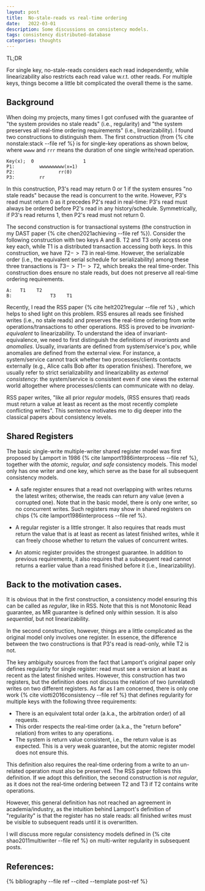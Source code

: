 ```yaml
---
layout: post
title:  No-stale-reads vs real-time ordering
date:   2022-03-01
description: Some discussions on consistency models. 
tags: consistency distributed-database
categories: thoughts
---
```



TL;DR

For single key, no-stale-reads considers each read independently, 
while linearizability also restricts each read value w.r.t. other reads.
For multiple keys, things become a little bit complicated the overall theme is the same.

## Background

When doing my projects, many times I got confused with the guarantee
of "the system provides no stale reads" (i.e., regularity) and "the system preserves
all real-time ordering requirements" (i.e.,  linearizability). I found two constructions to distinguish
them. The first construction (from 
{% cite nonstale:stack --file ref %} is for single-key operations as shown below, where
`wwww` and `rrr` means the duration of one single write/read operation. 
```
Key(x);  0                  1
P1:         wwwwwwwww(x=1)
P2:                rr(0)        
P3:         rr
```
In this construction,
P3's read may return 0 or 1 if the system ensures "no stale reads"
because the read is concurrent to the write. However, P3's read must return
0 as it precedes P2's read in real-time: P3's read must always be ordered before 
P2's read in any history/schedule. Symmetrically, if P3's read returns 
1, then P2's read must not return 0.



The second construction is for transactional systems (the construction in my DAST paper {% cite chen2021achieving --file ref %}).
Consider the following construction 
with two keys A and B. T2 and T3 only access one key each, while T1 is a distributed 
transaction accessing both keys. 
In this construction, we have $T2 -> T3$ in real-time. However, the serializable order
(i.e., the equivalent serial schedule for serializability)
among these three transactions is $T3->T1->T2$, which breaks the real time-order. 
This construction does ensure no stale reads, but does not preserve all real-time 
ordering requirements. 
```
A:   T1    T2
B:              T3    T1
```

Recently, I read the RSS paper {% cite helt2021regular --file ref %}
, which helps to shed light on this problem. 
RSS ensures all reads see finished writes (i.e., no stale reads) and preserves 
the real-time ordering from write operations/transactions to other operations. 
RSS is proved to be *invariant-equivalent* to linearizability.
To understand the idea of invariant-equivalence, we need to first distinguish the
definitions of *invariants* and *anomalies*. Usually, invariants are defined 
from system/service's pov, while anomalies are defined from the external view. 
For instance, a system/service cannot track whether two processes/clients 
contacts externally (e.g., Alice calls Bob after its operation finishes). Therefore, 
we usually refer to strict serializability and linearizability as *external consistency*:
the system/service is consistent even if one views the external world altogether where
processes/clients can communicate with no delay.



RSS paper writes, "like 
all prior *regular* models, (RSS ensures that) reads must return a value at least 
as recent as the most recently complete conflicting writes". 
This sentence motivates me to dig deeper into the classical papers about
consistency levels. 

## Shared Registers

The basic single-write multiple-writer shared register model was first proposed by 
Lamport in 1986 {% cite lamport1986interprocess --file ref %}, together with the *atomic, regular, and safe* consistency models. 
This model only has one writer and one key, which serve as the base for all 
subsequent consistency models. 

- A safe register ensures that a read not overlapping with writes returns the latest 
writes; otherwise, the reads can return any value (even a corrupted one). 
Note that in the basic model, 
there is only one writer, so no concurrent writes. Such registers may show in shared 
registers on chips {% cite lamport1986interprocess --file ref %}.

- A regular register is a little stronger. It also requires that reads must return the 
value that is at least as recent as latest finished writes, while it can freely 
choose whether to return the values of concurrent writes. 

- An atomic register provides the strongest guarantee. In addition to previous requirements, 
it also requires that a subsequent read cannot returns a earlier value than a read 
finished before it (i.e., linearizability).

## Back to the motivation cases.


It is obvious that in the first construction, a consistency model ensuring this can be called as 
*regular*, like in RSS. Note that this is not Monotonic Read guarantee, as MR guarantee is defined
only within session. It is also *sequential*, but not linearizability. 

In the second construction, however, things are a little complicated as the original model 
only involves one register. 
In essence, the difference between the two constructions is that P3's read is read-only, while T2 is not. 

The key ambiguity sources from the fact that Lamport's original paper only defines 
regularity for single register: read must see a version at least as recent as 
the latest finished writes. However, this construction has two registers, but the definition 
does not discuss the relation of two (unrelated) writes on two different registers. 
As far as I am concerned, there 
is only one work {% cite viotti2016consistency --file ref %} that
defines regularity for multiple keys with the following three requirements: 

* There is an equivalent total order (a.k.a., the arbitration order) of all requests.  
* This order respects the real-time order (a.k.a., the "return before" relation) from writes to any operations. 
* The system is return value consistent, i.e., the return value is as expected. This is 
      a very weak guarantee, but the atomic register model does not ensure this. 


This definition also requires the real-time ordering from a write to an un-related 
operation must also be preserved. The RSS paper follows this definition. If we adopt
this definition, the second construction is *not regular*, as it does not 
the real-time ordering between T2 and T3 if T2 contains write operations. 



However, this general definition has not reached an agreement in academia/industry,
as the intuition behind Lamport's definition of "regularity" is that the register 
has no stale reads: all finished writes must be visible to subsequent reads
until it is overwritten. 


I will discuss more regular consistency models defined in {% cite shao2011multiwriter --file ref %}
on multi-writer regularity
in subsequent posts. 

References:
----------

{% bibliography --file ref --cited --template post-ref %}



